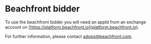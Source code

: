 # Beachfront bidder

To use the beachfront bidder you will need an appId from an exchange 
account on [https://platform.beachfront.io](platform.beachfront.io).

For further information, please contact adops@beachfront.com.

